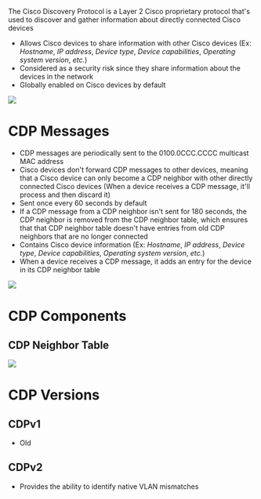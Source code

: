 The Cisco Discovery Protocol is a Layer 2 Cisco proprietary protocol that's used to discover and gather information about directly connected Cisco devices

* Allows Cisco devices to share information with other Cisco devices (Ex: *Hostname*, *IP address*, *Device type*, *Device capabilities*, *Operating system version*, *etc.*)
* Considered as a security risk since they share information about the devices in the network
* Globally enabled on Cisco devices by default

![](https://github.com/JonmarCorpuz/SecondBrain/blob/main/Assets/Whitespace.png)

# CDP Messages

* CDP messages are periodically sent to the 0100.0CCC.CCCC multicast MAC address
* Cisco devices don't forward CDP messages to other devices, meaning that a Cisco device can only become a CDP neighbor with other directly connected Cisco devices (When a device receives a CDP message, it'll process and then discard it)
* Sent once every 60 seconds by default
* If a CDP message from a CDP neighbor isn't sent for 180 seconds, the CDP neighbor is removed from the CDP neighbor table, which ensures that that CDP neighbor table doesn't have entries from old CDP neighbors that are no longer connected
* Contains Cisco device information (Ex: *Hostname*, *IP address*, *Device type*, *Device capabilities*, *Operating system version*, *etc.*)
* When a device receives a CDP message, it adds an entry for the device in its CDP neighbor table

![](https://github.com/JonmarCorpuz/SecondBrain/blob/main/Assets/Whitespace.png)

# CDP Components

## CDP Neighbor Table

![](https://github.com/JonmarCorpuz/SecondBrain/blob/main/Assets/Whitespace.png)

# CDP Versions

## CDPv1

* Old

## CDPv2

* Provides the ability to identify native VLAN mismatches
